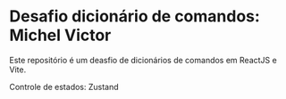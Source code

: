 # Desafio dicionário de comandos: Michel Victor

Este repositório é um deasfio de dicionários de comandos em ReactJS e Vite.

Controle de estados: Zustand

